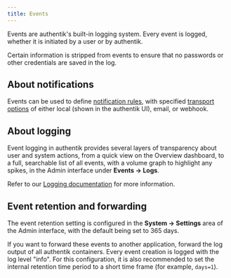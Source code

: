 ```yaml
---
title: Events
---
```


Events are authentik's built-in logging system. Every event is logged, whether it is initiated by a user or by authentik.

Certain information is stripped from events to ensure that no passwords or other credentials are saved in the log.

## About notifications

Events can be used to define [notification rules](notifications.md), with specified [transport options](transports.md) of either local (shown in the authentik UI), email, or webhook.

## About logging

Event logging in authentik provides several layers of transparency about user and system actions, from a quick view on the Overview dashboard, to a full, searchable list of all events, with a volume graph to highlight any spikes, in the Admin interface under **Events -> Logs**.

Refer to our [Logging documentation](./logging-events.md) for more information.

## Event retention and forwarding

The event retention setting is configured in the **System -> Settings** area of the Admin interface, with the default being set to 365 days.

If you want to forward these events to another application, forward the log output of all authentik containers. Every event creation is logged with the log level "info". For this configuration, it is also recommended to set the internal retention time period to a short time frame (for example, `days=1`).
